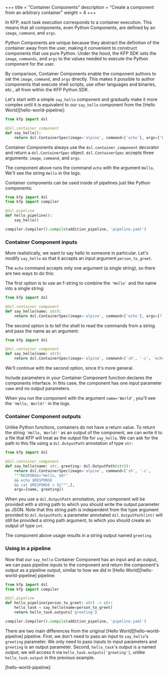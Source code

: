+++
title = "Container Components"
description = "Create a component from an arbitrary container"
weight = 4
+++

In KFP, each task execution corresponds to a container execution. This means that all components, even Python Components, are defined by an `image`, `command`, and `args`.

Python Components are unique because they abstract the definition of the container away from the user, making it convenient to construct components that use pure Python. Under the hood, the KFP SDK sets the `image`, `commands`, and `args` to the values needed to execute the Python component for the user.

By comparison, Container Components enable the component authors to set the `image`, `command`, and `args` directly. This makes it possible to author components that execute shell scripts, use other languages and binaries, etc., all from within the KFP Python SDK.

Let's start with a simple `say_hello` component and gradually make it more complex until it is equivalent to our `say_hello` component from the [Hello World][hello-world-pipeline]:

```python
from kfp import dsl

@dsl.container_component
def say_hello():
    return dsl.ContainerSpec(image='alpine', command=['echo'], args=['Hello'])
```

Container Components always use the `dsl.container_component` decorator and return a `dsl.ContainerSpec` object. `dsl.ContainerSpec` accepts three arguments: `image`, `command`, and `args`.

The component above runs the command `echo` with the argument `Hello`. We'll see the string `Hello` in the logs.

Container components can be used inside of pipelines just like Python components:

```python
from kfp import dsl
from kfp import compiler

@dsl.pipeline
def hello_pipeline():
    say_hello()

compiler.Compiler().compile(addition_pipeline, 'pipeline.yaml')
```

### Container Component inputs
More realistically, we want to say hello to someone in particular. Let's modify `say_hello` so that it accepts an input argument `person_to_greet`.

The `echo` command accepts only one argument (a single string), so there are two ways to do this:

The first option is to use an f-string to combine the `'Hello'` and the name into a single string:

```python
from kfp import dsl

@dsl.container_component
def say_hello(name: str):
    return dsl.ContainerSpec(image='alpine', command=['echo'], args=[f'Hello, {name}!'])
```

The second option is to tell the shell to read the commands from a string and pass the name as an argument:

```python
from kfp import dsl

@dsl.container_component
def say_hello(name: str):
    return dsl.ContainerSpec(image='alpine', command=['sh', '-c', 'echo Hello, $0!'], args=[name])
```

We'll continue with the second option, since it's more general.

Include parameters in your Container Component function declares the components interface. In this case, the component has one input parameter `name` and no output parameters.

When you run the component with the argument `name='World'`, you'll see the `'Hello, World!'` in the logs.

### Container Component outputs
 
Unlike Python functions, containers do not have a return value. To return the string `'Hello, World!'` as an output of the component, we can write it to a file that KFP will treat as the output file for `say_hello`. We can ask for the path to this file using a `dsl.OutputPath` annotation of type `str`:

```python
from kfp import dsl

@dsl.container_component
def say_hello(name: str, greeting: dsl.OutputPath(str)):
    return dsl.ContainerSpec(image='alpine', command=['sh', '-c',
    """RESPONSE="Hello, $0!"
    && echo $RESPONSE
    && cat $RESPONSE > $1""",],
    args=[name, greeting])
```

When you use a `dsl.OutputPath` annotation, your component will be provided with a string path to which you should write the output parameter as JSON. Note that this string path is independent from the type argument provided to `dsl.OutputPath`; a parameter annotated `dsl.OutputPath(int)` will still be provided a string path argument, to which you should create an output of type `int`.

The component above usage results in a string output named `greeting`.

### Using in a pipeline

Now that our `say_hello` Container Component has an input and an output, we can pass pipeline inputs to the component and return the component's output as a pipeline output, similar to how we did in [Hello World][hello-world-pipeline] pipeline:

```python
from kfp import dsl
from kfp import compiler

@dsl.pipeline
def hello_pipeline(person_to_greet: str) -> str:
    hello_task = say_hello(name=person_to_greet)
    return hello_task.outputs['greeting']

compiler.Compiler().compile(addition_pipeline, 'pipeline.yaml')
```

There are two main differences from the original [Hello World][hello-world-pipeline] pipeline. First, we don't need to pass an input to `say_hello`'s `greeting` parameter. We only need to pass inputs to input parameters and `greeting` is an output parameter. Second, `hello_task`'s output is a named output, we will access it via `hello_task.outputs['greeting']`, unlike `hello_task.output` in the previous example.

[hello-world-pipeline]: